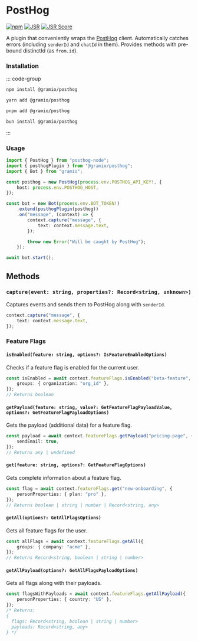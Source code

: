 # PostHog

<div class="badges">

[![npm](https://img.shields.io/npm/v/@gramio/posthog?logo=npm&style=flat&labelColor=000&color=3b82f6)](https://www.npmjs.org/package/@gramio/posthog)
[![JSR](https://jsr.io/badges/@gramio/posthog)](https://jsr.io/@gramio/posthog)
[![JSR Score](https://jsr.io/badges/@gramio/posthog/score)](https://jsr.io/@gramio/posthog)

</div>

A plugin that conveniently wraps the [PostHog](https://posthog.com/) client. Automatically catches errors (including `senderId` and `chatId` in them). Provides methods with pre-bound distinctId (as `from.id`).

### Installation

::: code-group

```bash [npm]
npm install @gramio/posthog
```

```bash [yarn]
yarn add @gramio/posthog
```

```bash [pnpm]
pnpm add @gramio/posthog
```

```bash [bun]
bun install @gramio/posthog
```

:::

### Usage

```typescript
import { PostHog } from "posthog-node";
import { posthogPlugin } from "@gramio/posthog";
import { Bot } from "gramio";

const posthog = new PostHog(process.env.POSTHOG_API_KEY!, {
    host: process.env.POSTHOG_HOST,
});

const bot = new Bot(process.env.BOT_TOKEN!)
    .extend(posthogPlugin(posthog))
    .on("message", (context) => {
        context.capture("message", {
            text: context.message.text,
        });

        throw new Error("Will be caught by PostHog");
    });

await bot.start();
```

## Methods

### `capture(event: string, properties?: Record<string, unknown>)`

Captures events and sends them to PostHog along with `senderId`.

```typescript
context.capture("message", {
    text: context.message.text,
});
```

### Feature Flags

#### `isEnabled(feature: string, options?: IsFeatureEnabledOptions)`

Checks if a feature flag is enabled for the current user.

```typescript
const isEnabled = await context.featureFlags.isEnabled("beta-feature", {
    groups: { organization: "org_id" },
});
// Returns boolean
```

#### `getPayload(feature: string, value?: GetFeatureFlagPayloadValue, options?: GetFeatureFlagPayloadOptions)`

Gets the payload (additional data) for a feature flag.

```typescript
const payload = await context.featureFlags.getPayload("pricing-page", {
    sendEmail: true,
});
// Returns any | undefined
```

#### `get(feature: string, options?: GetFeatureFlagOptions)`

Gets complete information about a feature flag.

```typescript
const flag = await context.featureFlags.get("new-onboarding", {
    personProperties: { plan: "pro" },
});
// Returns boolean | string | number | Record<string, any>
```

#### `getAll(options?: GetAllFlagsOptions)`

Gets all feature flags for the user.

```typescript
const allFlags = await context.featureFlags.getAll({
    groups: { company: "acme" },
});
// Returns Record<string, boolean | string | number>
```

#### `getAllPayload(options?: GetAllFlagsPayloadOptions)`

Gets all flags along with their payloads.

```typescript
const flagsWithPayloads = await context.featureFlags.getAllPayload({
    personProperties: { country: "US" },
});
/* Returns:
{
  flags: Record<string, boolean | string | number>
  payloads: Record<string, any>
} */
```
